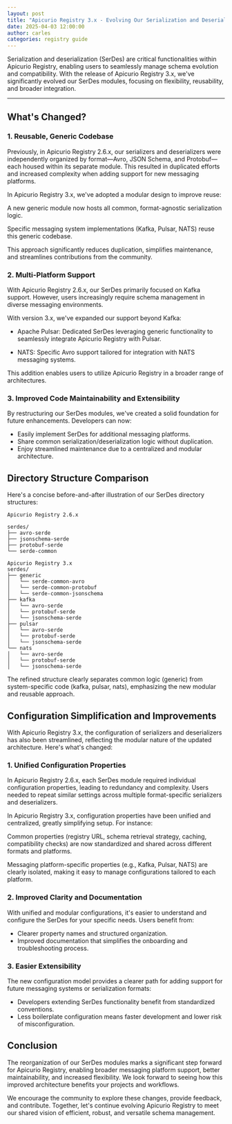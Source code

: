 ```yaml
---
layout: post
title: "Apicurio Registry 3.x - Evolving Our Serialization and Deserialization Modules"
date: 2025-04-03 12:00:00
author: carles
categories: registry guide
---
```


Serialization and deserialization (SerDes) are critical functionalities within Apicurio Registry, enabling users to seamlessly manage schema evolution and compatibility. With the release of Apicurio Registry 3.x, we've significantly evolved our SerDes modules, focusing on flexibility, reusability, and broader integration.

---


## What's Changed?

### 1. Reusable, Generic Codebase
   Previously, in Apicurio Registry 2.6.x, our serializers and deserializers were independently organized by format—Avro, JSON Schema, and Protobuf—each housed within its separate module. This resulted in duplicated efforts and increased complexity when adding support for new messaging platforms.

In Apicurio Registry 3.x, we've adopted a modular design to improve reuse:

A new generic module now hosts all common, format-agnostic serialization logic.

Specific messaging system implementations (Kafka, Pulsar, NATS) reuse this generic codebase.

This approach significantly reduces duplication, simplifies maintenance, and streamlines contributions from the community.

### 2. Multi-Platform Support
With Apicurio Registry 2.6.x, our SerDes primarily focused on Kafka support. However, users increasingly require schema management in diverse messaging environments.

With version 3.x, we've expanded our support beyond Kafka:

- Apache Pulsar: Dedicated SerDes leveraging generic functionality to seamlessly integrate Apicurio Registry with Pulsar.

- NATS: Specific Avro support tailored for integration with NATS messaging systems.

This addition enables users to utilize Apicurio Registry in a broader range of architectures.

### 3. Improved Code Maintainability and Extensibility
By restructuring our SerDes modules, we've created a solid foundation for future enhancements. Developers can now:

- Easily implement SerDes for additional messaging platforms.
- Share common serialization/deserialization logic without duplication.
- Enjoy streamlined maintenance due to a centralized and modular architecture.

## Directory Structure Comparison
Here's a concise before-and-after illustration of our SerDes directory structures:

```
Apicurio Registry 2.6.x

serdes/
├── avro-serde
├── jsonschema-serde
├── protobuf-serde
└── serde-common

Apicurio Registry 3.x
serdes/
├── generic
│   └── serde-common-avro
│   └── serde-common-protobuf
│   └── serde-common-jsonschema
├── kafka
│   └── avro-serde
│   └── protobuf-serde
│   └── jsonschema-serde
├── pulsar
│   └── avro-serde
│   └── protobuf-serde
│   └── jsonschema-serde
└── nats
│   └── avro-serde
│   └── protobuf-serde
│   └── jsonschema-serde
```

The refined structure clearly separates common logic (generic) from system-specific code (kafka, pulsar, nats), emphasizing the new modular and reusable approach.

## Configuration Simplification and Improvements
With Apicurio Registry 3.x, the configuration of serializers and deserializers has also been streamlined, reflecting the modular nature of the updated architecture. Here's what's changed:

### 1. Unified Configuration Properties
In Apicurio Registry 2.6.x, each SerDes module required individual configuration properties, leading to redundancy and complexity. Users needed to repeat similar settings across multiple format-specific serializers and deserializers.

In Apicurio Registry 3.x, configuration properties have been unified and centralized, greatly simplifying setup. For instance:

Common properties (registry URL, schema retrieval strategy, caching, compatibility checks) are now standardized and shared across different formats and platforms.

Messaging platform-specific properties (e.g., Kafka, Pulsar, NATS) are clearly isolated, making it easy to manage configurations tailored to each platform.

### 2. Improved Clarity and Documentation
With unified and modular configurations, it's easier to understand and configure the SerDes for your specific needs. Users benefit from:

- Clearer property names and structured organization.
- Improved documentation that simplifies the onboarding and troubleshooting process.

### 3. Easier Extensibility
The new configuration model provides a clearer path for adding support for future messaging systems or serialization formats:

- Developers extending SerDes functionality benefit from standardized conventions.
- Less boilerplate configuration means faster development and lower risk of misconfiguration.

## Conclusion
The reorganization of our SerDes modules marks a significant step forward for Apicurio Registry, enabling broader messaging platform support, better maintainability, and increased flexibility. We look forward to seeing how this improved architecture benefits your projects and workflows.

We encourage the community to explore these changes, provide feedback, and contribute. Together, let's continue evolving Apicurio Registry to meet our shared vision of efficient, robust, and versatile schema management.